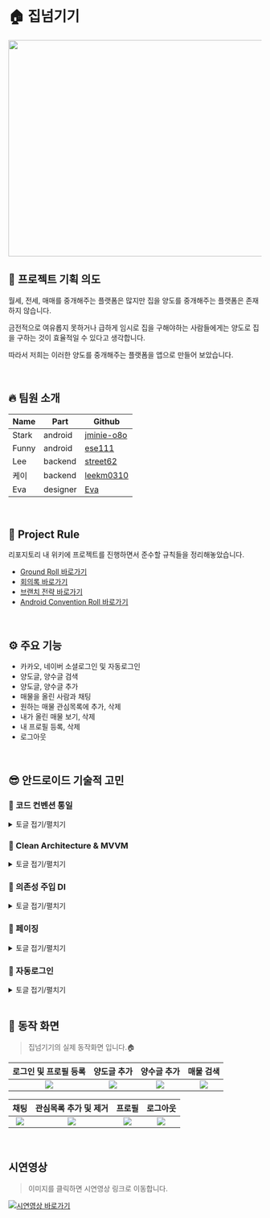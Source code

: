 # 🏠 집넘기기
<p align="center"><img src="https://user-images.githubusercontent.com/79504043/189599604-36c291f8-821f-461d-aa5f-31564292c0bb.png" width="900" height="430"/></p>

## 🚀 프로젝트 기획 의도
월세, 전세, 매매를 중개해주는 플랫폼은 많지만 집을 양도를 중개해주는 플랫폼은 존재하지 않습니다. 
  
  
금전적으로 여유롭지 못하거나 급하게 임시로 집을 구해야하는 사람들에게는 양도로 집을 구하는 것이 효율적일 수 있다고 생각합니다.  
  
  
따라서 저희는 이러한 양도를 중개해주는 플랫폼을 앱으로 만들어 보았습니다. 

</br>

## 🔥 팀원 소개
|Name|Part|Github|
|---|---|---|
|Stark|android|[jminie-o8o](https://github.com/jminie-o8o)|
|Funny|android|[ese111](https://github.com/ese111)|
|Lee|backend|[street62](https://github.com/street62)|
|케이|backend|[leekm0310](https://github.com/leekm0310)|
|Eva|designer|[Eva](https://evachu.design)|

</br>

## 📃 Project Rule

리포지토리 내 위키에 프로젝트를 진행하면서 준수할 규칙들을 정리해놓았습니다.
- [Ground Roll 바로가기](https://github.com/street62/Home-Rent-App/wiki/%EA%B7%B8%EB%9D%BC%EC%9A%B4%EB%93%9C-%EB%A1%A4)
- [회의록 바로가기](https://github.com/street62/Home-Rent-App/wiki/%ED%9A%8C%EC%9D%98%EB%A1%9D)
- [브랜치 전략 바로가기](https://github.com/street62/Home-Rent-App/wiki/%ED%98%91%EC%97%85-%EC%A0%84%EB%9E%B5)
- [Android Convention Roll 바로가기](https://github.com/street62/Home-Rent-App/wiki/%EC%95%88%EB%93%9C%EB%A1%9C%EC%9D%B4%EB%93%9C-%EC%BB%A8%EB%B2%A4%EC%85%98)

</br>

## ⚙ 주요 기능
- 카카오, 네이버 소셜로그인 및 자동로그인
- 양도글, 양수글 검색
- 양도글, 양수글 추가
- 매물을 올린 사람과 채팅
- 원하는 매물 관심목록에 추가, 삭제
- 내가 올린 매물 보기, 삭제
- 내 프로필 등록, 삭제
- 로그아웃

</br>

## 😎 안드로이드 기술적 고민
### 📌 코드 컨벤션 통일
<details>
<summary>토글 접기/펼치기</summary>
<div markdown="1">

<p align="center"><img src="https://user-images.githubusercontent.com/79504043/189822483-f6f6bf50-11f2-416c-85ae-3185979b0042.png" width="560" height="300"/></p>

> 집넘기기🏠는 coding convention, style guide 준수를 위해 ktlint를 사용했습니다.  

</br>

### 🤷‍♂️ 왜 ktlint?

- 유지보수성, 결합도, 응집도 등의 특성들이 소프트웨어의 품질을 향상시키기 위한 전략이라고 한다면, 코드 품질을 개선하기 위한 전략으로는 코드 리뷰, 정적 분석, 코딩 컨벤션 등이 존재
- 프로젝트 내에서 코드 스타일이 강제로 통일되기 때문에 서로 다른 스타일로 작성될 일이 없고 모든 프로젝트 내의 코드가 통일성이 생김 
- 이를 통해 코드 리뷰 시에 서로 다른 스타일로 인한 피로감이 줄어들고 가독성 저하 또는 불필요한 소통의 비용이 줄어들게 됨

저희는 여러 정적 분석 도구 중 공식 style을 기본으로 제공하는 ktlint를 적용하기로 하였습니다.

실제로 이번 집넘기기 프로젝트를 하면서 ktlint를 적용하였더니 팀원의 PR 코드리뷰 때 
한줄로 길게 쓴 코드가 사라지고 코드가 더 눈에 잘 들어와서 좋았습니다.

</br>

### ktlint 적용전
```kotlin
private fun setDefaultResult() {
        collectStateFlow(viewModel.searchWord) { keyword ->
            viewModel.getWantHomeResult(WantHomeResultRequest(keyword, true))             
        }
    }
```

### ktlint 적용후
```kotlin
private fun setDefaultResult() {
        collectStateFlow(viewModel.searchWord) { keyword ->
            viewModel.getWantHomeResult(
                WantHomeResultRequest(
                    keyword,
                    true
                )
            )
        }
    }
```

</div>
</details>

### 📌 Clean Architecture & MVVM

<details>
<summary>토글 접기/펼치기</summary>
<div markdown="1">

<p align="center"><img src="https://user-images.githubusercontent.com/79504043/189823885-b9eddb33-861b-4bdf-b152-01ce5fac4a7e.png" width="560" height="400"/></p>

> 집넘기기🏠는 프로젝트 아키텍처 패턴으로 MVVM 패턴을 사용했습니다.

</br>

### 🤷‍♂️ 왜 아키텍처 패턴?

아키텍처패턴을 적용한 가장 큰 이유는 [안드로이드 공식문서](https://developer.android.com/topic/architecture)에서 말하는 **Seperation of concerns** 즉 **관심사의 분리**를 하기 위해서 입니다.

코드를 관심사 단위로 나누게 되면 한쪽에서 코드가 변경된다고 해도 다른쪽에서 신경쓸 필요가 없어지므로 유지 보수가 용이하다는 장점이 있습니다.

프로젝트를 꾸준히 유지보수 하기 위해 안드로이드 아키텍처패턴의 적용은 꼭 필요하다고 판단했습니다.

</br>

### 🤷‍♂️ 그렇다면 왜 MVVM?

**MVC 패턴의 단점**
- View와 Model사이의 의존성이 높다.
- Controller가 안드로이드에 종속되기 때문에 테스트가 어려워진다.
- Controller에 많은 코드가 모이게 되어 Activity가 비대해진다.
- 안드로이드 특성상 Activity가 View 표시와 Controller 역할을 같이 수행해야 하기 때문에 두 요소의 결합도가 높아진다.

**MVP 패턴의 단점**
- View와 Presenter가 1:1로 강한 의존성을 가지게 된다.
- 각각의 View마다 Presenter가 존재하게 되어서 코드량이 많아져 유지 보수가 힘들어질 수 있다.

</br>

**이에 비해 MVVM 패턴은**
- View와 Model 사이의 의존성이 없다.
- View는 ViewModel을 참조하지만 ViewModel은 View를 참조하지 않는다.
- 각각 부분이 독립적이라 모듈화 개발에 적합하다. 
- DataBinding을 함께 활용하면 View와 ViewModel 간의 의존성을 낮추고 View에서 처리하는 로직을 감소시킬 수 있다.

이에 따라 집넘기기는 MVVM 패턴을 사용하게 되었습니다.

</div>
</details>


### 📌 의존성 주입 DI

<details>
<summary>토글 접기/펼치기</summary>
<div markdown="1">

<p align="center"><img src="https://user-images.githubusercontent.com/79504043/189824297-fff7ce52-6b99-40fa-835a-894678bb25e5.png" width="660" height="400"/></p>

> 집넘기기🏠는 의존성 주입(DI)을 위해 Hilt를 사용했습니다.

</br>

### 🤷‍♂️ 의존성주입이 필요한 이유?
- 의존성 주입을 사용하지 않는다면 클래스 내부에서 직접 의존 항목의 인스턴스를 생성하거나, 직접 DI 객체를 만들어 수동으로 의존성을 주입해야 합니다.
- 이러한 방식은 코드의 재사용이 어렵고 리팩토링이 힘듭니다. 또한 ViewModelFactory의 경우 보일러플레이트 코드가 발생하게됩니다.

```kotlin
// ViewModel이 Repository를 가지고 있고, Repository가 DataSource를, DataSource는 AssetLoader를 ...
class ViewModelFactory(private val context: Context) : ViewModelProvider.Factory {
    override fun <T : ViewModel> create(modelClass: Class<T>): T {
        return when {
            modelClass.isAssignableFrom(HomeViewModel::class.java) -> {
                HomeViewModel(HomeRepository(HomeAssetDataSource(AssetLoader(context)))) as T
            }
            modelClass.isAssignableFrom(CategoryViewModel::class.java) -> {
                val repository = CategoryRepository(CategoryRemoteDataSource(ApiClient.create()))
                CategoryViewModel(repository) as T
            }
            else -> {
                throw IllegalArgumentException("Failed to create ViewModel: ${modelClass.name}")
            }
        }
    }
}
```

</br>

### 🤷‍♂️ 그렇다면 왜 Hilt?

안드로이드 DI 라이브러리로는 Dagger2, Koin 등의 다른 선택지도 있었지만
- 안드로이드 애플리케이션을 위한 Dagger와 관련 기반 코드들을 간소화
- 쉬운 설정과 가독성/이해도 그리고 앱간 코드 공유를 위한 표준 컴포넌트, 스코프 세트를 생성
- 다양한 빌드 유형에 대한 서로 다른 바인딩을 제공하는 쉬운 방법을 제공

위의 이유와 최근 기업 기술블로그를 보면 DI라이브러리를 Hilt로 이전하는 글을 많이 볼 수 있기에 Hilt를 선택했습니다.


</div>
</details>

### 📌 페이징

<details>
<summary>토글 접기/펼치기</summary>
<div markdown="1">

<p align="center"><img src="https://user-images.githubusercontent.com/79504043/189824780-88d9439f-9f1d-4d69-a663-53db92c6e195.jpeg" width="660" height="350"/></p>

> 집넘기기🏠는 서버에서 데이터 페이징 처리를 위해 **Paging3*8 와 *8Scrool Listener 를 통한 커스텀 구현** 2가지를 이용했습니다.

</br>

### 🤷‍♂️ 왜 페이징인가?

집 매물 데이터 전체를 한번에 요청하여 가져오는 경우, 아래와 같은 문제가 있었습니다.

- 과도한 데이터 요청에 따른 메모리, 데이터 손해

	⇒ 끝까지 피드를 보는 경우를 제외하면, 필요 이상의 메모리와 데이터가 소모됨

- Layer 사이의 불필요한 데이터 전달

	⇒ UI Layer, Data Layer 사이에서 필요 이상의 데이터를 주고 받음

즉 **속도는 빠르게, 부하는 적게** 하기 위해 지금 당장 필요한 데이터만 가져올 수 있도록 데이터를 분리하는 작업을 위해 페이징을 적용했습니다.

</br>

### 🤷‍♂️ 왜 두가지 방법을 사용했는가?

기본적으로 매물의 Item 삭제 로직이 없는 부분에서는 
- 페이징 된 데이터에 대한 인-메모리 캐싱을 지원, 앱이 페이징 된 데이터로 작업하는 동안 시스템 리소스를 효율적으로 사용할 수 있음
- 내장된 요청 중복 제거를 통해 앱이 네트워크 대역폭과 시스템 리소스를 효율적으로 사용
- 로드 한 데이터의 끝으로 스크롤 할 때 데이터를 자동으로 요청하는 구성이 가능한 RecyclerView 어댑터(PagingDataAdapter)를 제공
- 코틀린 코루틴과 Flow를 우선적으로 지원
- 오류 처리를 위한 기본적인 방법을 제공

위와 같은 이유로 Paging3 라이브러리를 사용했습니다.

</br>

하지만 데이터 삭제 로직을 수행하는데 이슈상황이 있었습니다.
기획상 관심목록, 내가 쓴 매물을 삭제하면 서버에 삭제 요청을 하면서 즉각적으로 UI에도 매물삭제가 반영되었어야하는데
특정 데이터 삭제 후 해당 데이터가 정상적으로 삭제 됐는지 콜백을 받고 Extention을 통해 삭제로직을 수행했을 때 UI에 반영되지 않았습니다.
```kotlin
// PaigingData로 감싸져 있다면 반응하지 않음
fun <E> MutableStateFlow<MutableList<E>>.removeElement(element: E) {
    if (element == null) {
        return
    }
    val tempMutableList = mutableListOf<E>()
    tempMutableList.addAll(this.value)
    tempMutableList.remove(element)
    this.value = tempMutableList
}
```
</br>

또한 콜백을 받고 refresh() 함수를 만들어 서버에서 새로운 데이터를 받아와도 전체 Size는 변화하였지만 index의 오류가 발생했습니다. 

</br>

![스크린샷 2022-09-13 오후 3 23 25](https://user-images.githubusercontent.com/79504043/189825604-3d83df8b-8349-4ca7-b4e4-e620700b17ea.png)

</br>

따라서 삭제 로직을 수행하는 부분에서는 Scrool Listener 를 통한 커스텀 구현으로 패이징을 사용했습니다.


</div>
</details>


### 📌 자동로그인

<details>
<summary>토글 접기/펼치기</summary>
<div markdown="1">

<p align="center"><img src="https://user-images.githubusercontent.com/79504043/189825339-4e046daa-f0cb-4396-80fa-3a405027088b.jpeg" width="660" height="350"/></p>

> 집넘기기🏠는 자동로그인 구현을 위해 DataStore를 이용했습니다.

</br>

### 🤷‍♂️ 왜 DataStore?

유저의 토큰과 로그인 상태인지 아닌지를 저장하기 위해 SharedPrefernces와 DataStore 중 한 가지를 선택해야 했습니다.

SharedPreferences에는 다음과 같은 한계점이 존재했습니다.

- UI 스레드(메인 스레드)에서 호출할 수 있도록 API가 설계되었지만, UI 스레드를 블로킹해 ANR을 발생시킬 수 있다.
- 런타임에 예외가 생기면 에러가 발생해 앱이 강제 종료될 수도 있다.
- Type Safey가 보장되지 않아 어떤 데이터가 저장되고 추출되는지 일일히 데이터로 Type Convertind(형 변환) 해주어야 함.

또한 공식문서에서도 만약 SharedPrefereces를 사용하고 있다면 DataStore로 이전할 것을 권고하고 있습니다.

![공식문서 datastore](https://user-images.githubusercontent.com/79504043/189825824-b502a79c-509a-4836-8197-9edca1b66af5.png)

DataStore는 Coroutine을 사용해 동시성 프로그래밍에 최적화된 API를 제공합니다.
- 경량 스레드 모델을 구현하는 Coroutine을 사용해 내부를 구현함으로써 더욱 효율적으로 데이터를 저장할 수 있도록 함
	- 기존 UI 스레드에서 호출되어 ANR을 발생시킬 수 있었던 SharedPreferences와 다름
	- 내부에서 Coroutine의 IO Dispathcer를 사용해 IO를 담당하는 스레드 풀에서 데이터를 조작하도록 강제
	- 또한 Flow를 사용해 데이터를 추출할 수 있도록 만들어 데이터의 입출력을 모두 Coroutine에서 사용할 수 있도록 함
- Strong Consistency(강한 일관성)을 보장하는 Transaction API를 제공
	- Strong Consistency(강한 일관성)이란 다중 스레드 환경에서 안전하게 데이터를 입력하거나 조회하게 하는 것
	- 이를 통해 다중 스레드 환경에서 안전하게 데이터를 입력, 조회할 수 있도록 함
	- 이는 동시성 프로그래밍에서 중요한 요소

<p align="center"><img src="https://user-images.githubusercontent.com/79504043/189825944-fe84ba2e-581e-4e84-bdd3-db5683331e06.png" width="760" height="300"/></p>

위와 같은 이유로 DataStore를 선택하였습니다.

</div>
</details>

</br>

## 📱 동작 화면
<Blockquote>
집넘기기의 실제 동작화면 입니다.🏠
</Blockquote>

| 로그인 및 프로필 등록 | 양도글 추가 | 양수글 추가 | 매물 검색 |
|:--------:|:--------:|:--------:|:--------:|
| ![](https://github.com/street62/Home-Rent-App/blob/android_develop/screenshot/%EB%A1%9C%EA%B7%B8%EC%9D%B8%20%EB%B0%8F%20%ED%94%84%EB%A1%9C%ED%95%84%20%EB%93%B1%EB%A1%9D.gif) | ![](https://github.com/street62/Home-Rent-App/blob/android_develop/screenshot/%EC%96%91%EB%8F%84%EA%B8%80%20%EB%93%B1%EB%A1%9D.gif) | ![](https://github.com/street62/Home-Rent-App/blob/android_develop/screenshot/%EC%96%91%EC%88%98%EA%B8%80%20%EB%93%B1%EB%A1%9D.gif) | ![](https://github.com/street62/Home-Rent-App/blob/android_develop/screenshot/%EB%A7%A4%EB%AC%BC%20%EA%B2%80%EC%83%89.gif) |

| 채팅 | 관심목록 추가 및 제거 | 프로필 | 로그아웃 |
|:--------:|:--------:|:--------:|:--------:|
| ![](https://github.com/street62/Home-Rent-App/blob/android_develop/screenshot/%EC%B1%84%ED%8C%85.gif) | ![](https://github.com/street62/Home-Rent-App/blob/android_develop/screenshot/%EA%B4%80%EC%8B%AC%EB%AA%A9%EB%A1%9D%20%EC%B6%94%EA%B0%80%20%EB%B0%8F%20%EC%A0%9C%EA%B1%B0.gif) | ![](https://github.com/street62/Home-Rent-App/blob/android_develop/screenshot/%ED%94%84%EB%A1%9C%ED%95%84.gif) | ![](https://github.com/street62/Home-Rent-App/blob/android_develop/screenshot/%EB%A1%9C%EA%B7%B8%EC%95%84%EC%9B%83.gif) |

</br>

## 시연영상
<Blockquote>
이미지를 클릭하면 시연영상 링크로 이동합니다. 
</Blockquote>
 
[![시연영상 바로가기](https://user-images.githubusercontent.com/79504043/189822255-776cf84d-057d-4f0a-8662-423253a6bd62.jpeg)](https://www.youtube.com/watch?v=EhMm6OVVgiE)

